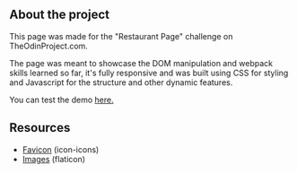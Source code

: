 ## About the project

This page was made for the "Restaurant Page" challenge on TheOdinProject.com.

The page was meant to showcase the DOM manipulation and webpack skills learned so far, it's fully responsive and was built using CSS for styling and Javascript for the structure and other dynamic features.

You can test the demo [here.](https://jgoldenusr.github.io/5.Restaurant-page/)

## Resources

- [Favicon](https://icon-icons.com) (icon-icons)
- [Images](https://www.flaticon.com) (flaticon)
